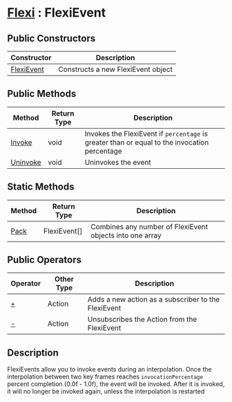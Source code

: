# [Flexi](../Docs.md) : FlexiEvent

## Public Constructors
| Constructor | Description |
| - | - |
| [FlexiEvent](FlexiEventConstructor.md) | Constructs a new FlexiEvent object |

## Public Methods
| Method | Return Type | Description |
| - | - | - |
| [Invoke](Invoke.md) | void | Invokes the FlexiEvent if `percentage` is greater than or equal to the invocation percentage |
| [Uninvoke](Uninvoke.md) | void | Uninvokes the event |

## Static Methods
| Method | Return Type | Description |
| - | - | - |
| [Pack](Pack.md) | FlexiEvent[] | Combines any number of FlexiEvent objects into one array |

## Public Operators
| Operator | Other Type | Description |
| - | - | - |
| [+](+.md) | Action | Adds a new action as a subscriber to the FlexiEvent |
| [-](-.md) | Action | Unsubscribes the Action from the FlexiEvent |

## Description
FlexiEvents allow you to invoke events during an interpolation. Once the interpolation between two key frames reaches `invocationPercentage` percent completion (0.0f - 1.0f), the event will be invoked. After it is invoked, it will no longer be invoked again, unless the interpolation is restarted
